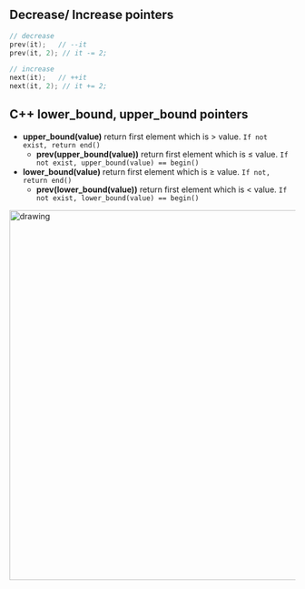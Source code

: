 ## Decrease/ Increase pointers

```C++
// decrease
prev(it);   // --it
prev(it, 2); // it -= 2;

// increase
next(it);   // ++it
next(it, 2); // it += 2;
```


## C++ lower_bound, upper_bound pointers

- **upper_bound(value)** return first element which is > value. `If not exist, return end()`
    + **prev(upper_bound(value))** return first element which is ≤ value. `If not exist, upper_bound(value) == begin()`
- **lower_bound(value)** return first element which is ≥ value. `If not, return end()`
    + **prev(lower_bound(value))** return first element which is < value. `If not exist, lower_bound(value) == begin()`

<img src="./img/2.jpg" alt="drawing" width="650"/>
